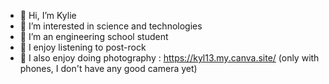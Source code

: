 - 👋 Hi, I’m Kylie
- 👀 I’m interested in science and technologies
- 🌱 I’m an engineering school student
- 🎸 I enjoy listening to post-rock
- 🌻 I also enjoy doing photography : https://kyl13.my.canva.site/ (only with phones, I don't have any good camera yet)

